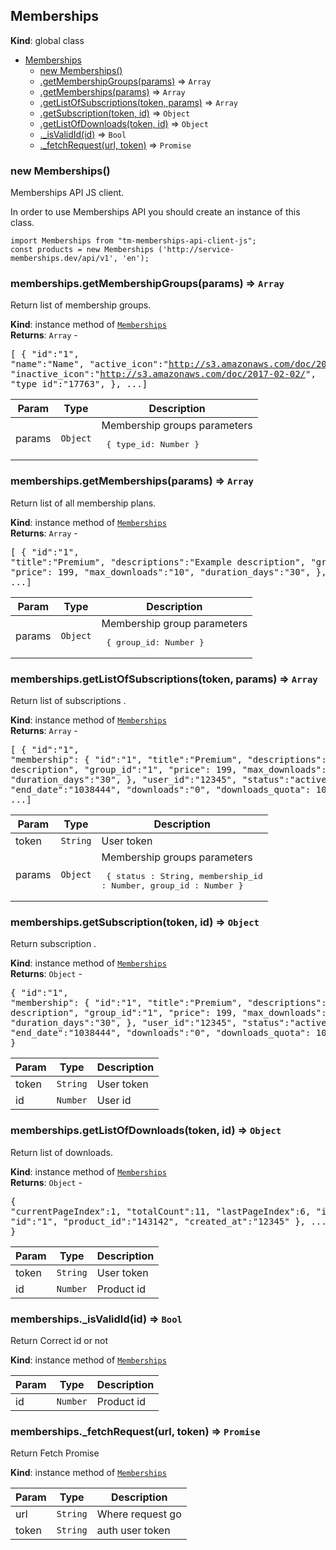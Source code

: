 <a name="Memberships"></a>

## Memberships
**Kind**: global class  

* [Memberships](#Memberships)
    * [new Memberships()](#new_Memberships_new)
    * [.getMembershipGroups(params)](#Memberships+getMembershipGroups) ⇒ <code>Array</code>
    * [.getMemberships(params)](#Memberships+getMemberships) ⇒ <code>Array</code>
    * [.getListOfSubscriptions(token, params)](#Memberships+getListOfSubscriptions) ⇒ <code>Array</code>
    * [.getSubscription(token, id)](#Memberships+getSubscription) ⇒ <code>Object</code>
    * [.getListOfDownloads(token, id)](#Memberships+getListOfDownloads) ⇒ <code>Object</code>
    * [._isValidId(id)](#Memberships+_isValidId) ⇒ <code>Bool</code>
    * [._fetchRequest(url, token)](#Memberships+_fetchRequest) ⇒ <code>Promise</code>

<a name="new_Memberships_new"></a>

### new Memberships()
Memberships API JS client.

In order to use Memberships API you should create an instance of this class.
~~~~
import Memberships from "tm-memberships-api-client-js";
const products = new Memberships ('http://service-memberships.dev/api/v1', 'en');
~~~~

<a name="Memberships+getMembershipGroups"></a>

### memberships.getMembershipGroups(params) ⇒ <code>Array</code>
Return list of membership groups.

**Kind**: instance method of <code>[Memberships](#Memberships)</code>  
**Returns**: <code>Array</code> - <pre>[
  {
    "id":"1",
    "name":"Name",
    "active_icon":"http://s3.amazonaws.com/doc/2017-02-02/",
    "inactive_icon":"http://s3.amazonaws.com/doc/2017-02-02/",
    "type_id":"17763",
  }, ...]</pre>  

| Param | Type | Description |
| --- | --- | --- |
| params | <code>Object</code> | Membership groups parameters <pre>   {    type_id: Number   } </pre> |

<a name="Memberships+getMemberships"></a>

### memberships.getMemberships(params) ⇒ <code>Array</code>
Return list of all membership plans.

**Kind**: instance method of <code>[Memberships](#Memberships)</code>  
**Returns**: <code>Array</code> - <pre>[
  {
   "id":"1",
   "title":"Premium",
   "descriptions":"Example description",
   "group_id":"1",
   "price": 199,
   "max_downloads":"10",
   "duration_days":"30",
   }, ...]</pre>  

| Param | Type | Description |
| --- | --- | --- |
| params | <code>Object</code> | Membership group parameters <pre>   {    group_id: Number   } </pre> |

<a name="Memberships+getListOfSubscriptions"></a>

### memberships.getListOfSubscriptions(token, params) ⇒ <code>Array</code>
Return list of subscriptions
     .

**Kind**: instance method of <code>[Memberships](#Memberships)</code>  
**Returns**: <code>Array</code> - <pre>[
  {
   "id":"1",
   "membership": {
      "id":"1",
      "title":"Premium",
      "descriptions":"Example description",
      "group_id":"1",
      "price": 199,
      "max_downloads":"10",
      "duration_days":"30",
   },
   "user_id":"12345",
   "status":"active"
   "end_date":"1038444",
   "downloads":"0",
   "downloads_quota": 100,
  }, ...]</pre>  

| Param | Type | Description |
| --- | --- | --- |
| token | <code>String</code> | User token |
| params | <code>Object</code> | Membership groups parameters <pre>   {    status : String,    membership_id : Number,    group_id : Number   } </pre> |

<a name="Memberships+getSubscription"></a>

### memberships.getSubscription(token, id) ⇒ <code>Object</code>
Return subscription
     .

**Kind**: instance method of <code>[Memberships](#Memberships)</code>  
**Returns**: <code>Object</code> - <pre>{
 "id":"1",
 "membership": {
   "id":"1",
   "title":"Premium",
   "descriptions":"Example description",
   "group_id":"1",
   "price": 199,
   "max_downloads":"10",
   "duration_days":"30",
 },
 "user_id":"12345",
 "status":"active"
 "end_date":"1038444",
 "downloads":"0",
 "downloads_quota": 100,
}</pre>  

| Param | Type | Description |
| --- | --- | --- |
| token | <code>String</code> | User token |
| id | <code>Number</code> | User id |

<a name="Memberships+getListOfDownloads"></a>

### memberships.getListOfDownloads(token, id) ⇒ <code>Object</code>
Return list of downloads.

**Kind**: instance method of <code>[Memberships](#Memberships)</code>  
**Returns**: <code>Object</code> - <pre>{
"currentPageIndex":1,
"totalCount":11,
"lastPageIndex":6,
"items": [
  {
    "id":"1",
    "product_id":"143142",
    "created_at":"12345"
  }, ...]
 }</pre>  

| Param | Type | Description |
| --- | --- | --- |
| token | <code>String</code> | User token |
| id | <code>Number</code> | Product id |

<a name="Memberships+_isValidId"></a>

### memberships._isValidId(id) ⇒ <code>Bool</code>
Return Correct id or not

**Kind**: instance method of <code>[Memberships](#Memberships)</code>  

| Param | Type | Description |
| --- | --- | --- |
| id | <code>Number</code> | Product id |

<a name="Memberships+_fetchRequest"></a>

### memberships._fetchRequest(url, token) ⇒ <code>Promise</code>
Return Fetch Promise

**Kind**: instance method of <code>[Memberships](#Memberships)</code>  

| Param | Type | Description |
| --- | --- | --- |
| url | <code>String</code> | Where request go |
| token | <code>String</code> | auth user token |

